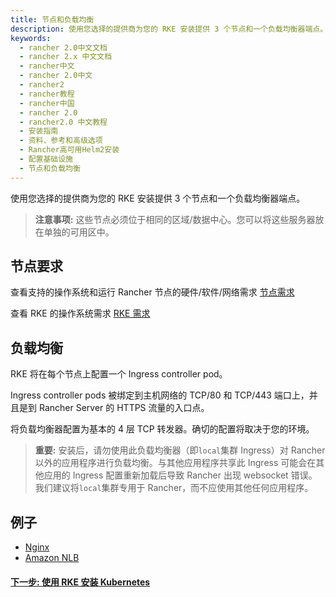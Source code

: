 ```yaml
---
title: 节点和负载均衡
description: 使用您选择的提供商为您的 RKE 安装提供 3 个节点和一个负载均衡器端点。
keywords:
  - rancher 2.0中文文档
  - rancher 2.x 中文文档
  - rancher中文
  - rancher 2.0中文
  - rancher2
  - rancher教程
  - rancher中国
  - rancher 2.0
  - rancher2.0 中文教程
  - 安装指南
  - 资料、参考和高级选项
  - Rancher高可用Helm2安装
  - 配置基础设施
  - 节点和负载均衡
---
```


使用您选择的提供商为您的 RKE 安装提供 3 个节点和一个负载均衡器端点。

> **注意事项:** 这些节点必须位于相同的区域/数据中心。您可以将这些服务器放在单独的可用区中。

## 节点要求

查看支持的操作系统和运行 Rancher 节点的硬件/软件/网络需求 [节点需求](/docs/installation/requirements/_index)

查看 RKE 的操作系统需求 [RKE 需求](https://rancher.com/docs/rke/latest/en/os/)

## 负载均衡

RKE 将在每个节点上配置一个 Ingress controller pod。

Ingress controller pods 被绑定到主机网络的 TCP/80 和 TCP/443 端口上，并且是到 Rancher Server 的 HTTPS 流量的入口点。

将负载均衡器配置为基本的 4 层 TCP 转发器。确切的配置将取决于您的环境。

> **重要:**
> 安装后，请勿使用此负载均衡器（即`local`集群 Ingress）对 Rancher 以外的应用程序进行负载均衡。与其他应用程序共享此 Ingress 可能会在其他应用的 Ingress 配置重新加载后导致 Rancher 出现 websocket 错误。我们建议将`local`集群专用于 Rancher，而不应使用其他任何应用程序。

## 例子

- [Nginx](/docs/installation/options/helm2/create-nodes-lb/nginx/_index)
- [Amazon NLB](/docs/installation/options/helm2/create-nodes-lb/nlb/_index)

#### [下一步: 使用 RKE 安装 Kubernetes](/docs/installation/options/helm2/kubernetes-rke/_index)
